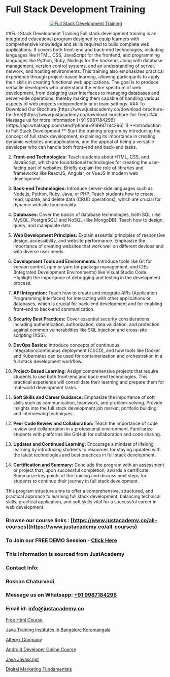 # Full Stack Development Training

<p align="center">
  <a href="https://justacademy.co/program-detail/full-stack-web-development">
    <img src="https://justacademy.co/storage2/program_images/1704700371.webp" alt="Full Stack Development Training">
  </a>
</p>
##Full Stack Development Training
Full stack development training is an integrated educational program designed to equip learners with comprehensive knowledge and skills required to build complete web applications. It covers both front-end and back-end technologies, including languages like HTML, CSS, JavaScript for the frontend, and programming languages like Python, Ruby, Node.js for the backend, along with database management, version control systems, and an understanding of server, network, and hosting environments. This training also emphasizes practical experience through project-based learning, allowing participants to apply their skills in creating functional web applications. The goal is to produce versatile developers who understand the entire spectrum of web development, from designing user interfaces to managing databases and server-side operations, thereby making them capable of handling various aspects of web projects independently or in team settings.
### To Download Our Brochure [https://www.justacademy.co/download-brochure-for-free](https://www.justacademy.co/download-brochure-for-free)
### Message us for more information [+91 9987184296](https://api.whatsapp.com/send?phone=919987184296)
1) **Introduction to Full Stack Development:** Start the training program by introducing the concept of full stack development, explaining its importance in creating dynamic websites and applications, and the appeal of being a versatile developer who can handle both front-end and back-end tasks.

2) **Front-end Technologies:** Teach students about HTML, CSS, and JavaScript, which are foundational technologies for creating the user-facing part of websites. Briefly explain the role of libraries and frameworks like ReactJS, Angular, or VueJS in modern web development.

3) **Back-end Technologies:** Introduce server-side languages such as Node.js, Python, Ruby, Java, or PHP. Teach students how to create, read, update, and delete data (CRUD operations), which are crucial for dynamic website functionality.

4) **Databases:** Cover the basics of database technologies, both SQL (like MySQL, PostgreSQL) and NoSQL (like MongoDB). Teach how to design, query, and manipulate data.

5) **Web Development Principles:** Explain essential principles of responsive design, accessibility, and website performance. Emphasize the importance of creating websites that work well on different devices and with diverse user needs.

6) **Development Tools and Environments:** Introduce tools like Git for version control, npm or yarn for package management, and IDEs (Integrated Development Environments) like Visual Studio Code. Highlight the importance of debugging and testing in the development process.

7) **API Integration:** Teach how to create and integrate APIs (Application Programming Interfaces) for interacting with other applications or databases, which is crucial for back-end development and for enabling front-end to back-end communication.

8) **Security Best Practices:** Cover essential security considerations including authentication, authorization, data validation, and protection against common vulnerabilities like SQL injection and cross-site scripting (XSS).

9) **DevOps Basics:** Introduce concepts of continuous integration/continuous deployment (CI/CD), and how tools like Docker and Kubernetes can be used for containerization and orchestration in a full stack development workflow.

10) **Project-Based Learning:** Assign comprehensive projects that require students to use both front-end and back-end technologies. This practical experience will consolidate their learning and prepare them for real-world development tasks.

11) **Soft Skills and Career Guidance:** Emphasize the importance of soft skills such as communication, teamwork, and problem-solving. Provide insights into the full stack development job market, portfolio building, and interviewing techniques.

12) **Peer Code Review and Collaboration:** Teach the importance of code review and collaboration in a professional environment. Familiarize students with platforms like GitHub for collaboration and code sharing.

13) **Updates and Continued Learning:** Encourage a mindset of lifelong learning by introducing students to resources for staying updated with the latest technologies and best practices in full stack development.

14) **Certification and Summary:** Conclude the program with an assessment or project that, upon successful completion, awards a certificate. Summarize key points of the training and discuss next steps for students to continue their journey in full stack development.

This program structure aims to offer a comprehensive, structured, and practical approach to learning full stack development, balancing technical skills, practical application, and soft skills vital for a successful career in web development.

### Browse our course links : [https://www.justacademy.co/all-courses](https://www.justacademy.co/all-courses) 
### To Join our FREE DEMO Session - [Click Here](https://www.justacademy.co/register-for-course-demo)


### This information is sourced from JustAcademy
### Contact Info:
### Roshan Chaturvedi
### Message us on Whatsapp: [+91 9987184296](https://api.whatsapp.com/send?phone=919987184296)
### Email id: [info@justacademy.co](mailto:info@justacademy.co)
                
[Free Html Course](https://www.linkedin.com/pulse/free-html-course-justacademy-mumbai-wtu1c?trackingId=xibnT1WEhDS6W3MqJTgedA%3D%3D&lipi=urn%3Ali%3Apage%3Ad_flagship3_showcase_admin%3BrO72kZqIQGOMCosqCkrMnA%3D%3D)

[Java Training Institutes In Bangalore Koramangala](https://www.linkedin.com/pulse/java-training-institutes-bangalore-koramangala-justacademy-houston-wwfaf?trackingId=HPnf74x6K70TkPir%2BxA%2FgA%3D%3D&lipi=urn%3Ali%3Apage%3Ad_flagship3_company_admin%3B5RzDF0CIQxuDMHcL3MgYhA%3D%3D)

[Alteryx Company](https://medium.com/@mahi3106/alteryx-company-6cd03f7cdbbe)

[Android Developer Online Course](https://medium.com/@ranepooja/android-developer-online-course-eae667d01843)

[Java Javascript](https://justacademyin.github.io/justacademy/java-javascript)

[Digital Marketing Fundamentals](https://justacademyin.github.io/Articles/Digital-Marketing-Fundamentals)

